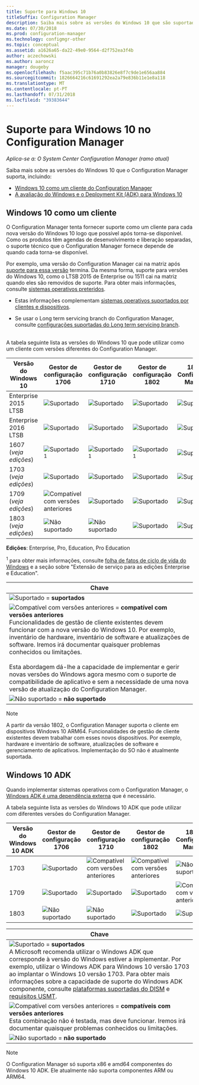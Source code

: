 ```yaml
---
title: Suporte para Windows 10
titleSuffix: Configuration Manager
description: Saiba mais sobre as versões do Windows 10 que são suportadas como clientes ou para o OSD com o System Center Configuration Manager
ms.date: 07/30/2018
ms.prod: configuration-manager
ms.technology: configmgr-other
ms.topic: conceptual
ms.assetid: a1626a65-da22-49e0-9564-d2f752ea3f4b
author: aczechowski
ms.author: aaroncz
manager: dougeby
ms.openlocfilehash: f5aac395c71b76a0b83826e8f7c9de1e656aa884
ms.sourcegitcommit: 1826664216c61691292ea2a79e836b11e1e8a118
ms.translationtype: MT
ms.contentlocale: pt-PT
ms.lasthandoff: 07/31/2018
ms.locfileid: "39383644"
---
```

# <a name="support-for-windows-10-in-configuration-manager"></a>Suporte para Windows 10 no Configuration Manager  

*Aplica-se a: O System Center Configuration Manager (ramo atual)*


Saiba mais sobre as versões do Windows 10 que o Configuration Manager suporta, incluindo:
 -  [Windows 10 como um cliente do Configuration Manager](#windows-10-as-a-client)
 -  [A avaliação do Windows e o Deployment Kit (ADK) para Windows 10](#windows-10-adk)



## <a name="windows-10-as-a-client"></a>Windows 10 como um cliente
O Configuration Manager tenta fornecer suporte como um cliente para cada nova versão do Windows 10 logo que possível após torna-se disponível. Como os produtos têm agendas de desenvolvimento e liberação separadas, o suporte técnico que o Configuration Manager fornece depende de quando cada torna-se disponível.

Por exemplo, uma versão do Configuration Manager cai na matriz após [suporte para essa versão](/sccm/core/servers/manage/current-branch-versions-supported) termina. Da mesma forma, suporte para versões do Windows 10, como o LTSB 2015 de Enterprise ou 1511 cai na matriz quando eles são removidos de suporte. Para obter mais informações, consulte [sistemas operativos preteridos](/sccm/core/plan-design/changes/deprecated/removed-and-deprecated-client#deprecated-client-operating-systems).

-   Estas informações complementam [sistemas operativos suportados por clientes e dispositivos](/sccm/core/plan-design/configs/supported-operating-systems-for-clients-and-devices).  

-   Se usar o Long term servicing branch do Configuration Manager, consulte [configurações suportadas do Long term servicing branch](/sccm/core/understand/supported-configurations-for-ltsb).  

<br/>
A tabela seguinte lista as versões do Windows 10 que pode utilizar como um cliente com versões diferentes do Configuration Manager.

| Versão do Windows 10 | Gestor de configuração 1706 | Gestor de configuração 1710 | Gestor de configuração 1802 | 1806 o Configuration Manager |
|---------------------|-----|-----|-----|-----|
| Enterprise 2015 LTSB            <!--10/14/2025-->   | ![Suportado](media/green_check.png) | ![Suportado](media/green_check.png) | ![Suportado](media/green_check.png) | ![Suportado](media/green_check.png) |
| Enterprise 2016 LTSB            <!--10/13/2026-->   | ![Suportado](media/green_check.png) | ![Suportado](media/green_check.png) | ![Suportado](media/green_check.png) | ![Suportado](media/green_check.png) |
| 1607   <br />(*veja edições*)   <!--04+6/10/2018-->   | ![Suportado](media/green_check.png) <sup>1</sup> | ![Suportado](media/green_check.png) <sup>1</sup> | ![Suportado](media/green_check.png) <sup>1</sup> | ![Suportado](media/green_check.png) <sup>1</sup> |
| 1703   <br />(*veja edições*)   <!--10+6/09/2018-->   | ![Suportado](media/green_check.png) | ![Suportado](media/green_check.png) | ![Suportado](media/green_check.png) | ![Suportado](media/green_check.png) |
| 1709   <br />(*veja edições*)   <!--04+6/09/2019-->   | ![Compatível com versões anteriores](media/blue_compat.png) | ![Suportado](media/green_check.png) | ![Suportado](media/green_check.png) | ![Suportado](media/green_check.png) |
| 1803   <br />(*veja edições*)   <!--11/12/2019-->   | ![Não suportado](media/Red_X.png) | ![Não suportado](media/Red_X.png) | ![Suportado](media/green_check.png) | ![Suportado](media/green_check.png) |

<!-- lifecycle reference: https://support.microsoft.com/help/13853/windows-lifecycle-fact-sheet -->

**Edições**: Enterprise, Pro, Education, Pro Education   

<sup>1</sup> para obter mais informações, consulte [folha de fatos de ciclo de vida do Windows](https://support.microsoft.com/help/13853/windows-lifecycle-fact-sheet) e a seção sobre "Extensão de serviço para as edições Enterprise e Education".

| Chave |
|--|
| ![Suportado](media/green_check.png) = **suportados**  |
| ![Compatível com versões anteriores](media/blue_compat.png)  = **compatível com versões anteriores** <br/> Funcionalidades de gestão de cliente existentes devem funcionar com a nova versão do Windows 10. Por exemplo, inventário de hardware, inventário de software e atualizações de software. Iremos irá documentar quaisquer problemas conhecidos ou limitações. <br><br>Esta abordagem dá-lhe a capacidade de implementar e gerir novas versões do Windows agora mesmo com o suporte de compatibilidade de aplicativo e sem a necessidade de uma nova versão de atualização do Configuration Manager. |
| ![Não suportado](media/Red_X.png) = **não suportado** |

 > [!NOTE]  
 > A partir da versão 1802, o Configuration Manager suporta o cliente em dispositivos Windows 10 ARM64. Funcionalidades de gestão de cliente existentes devem trabalhar com esses novos dispositivos. Por exemplo, hardware e inventário de software, atualizações de software e gerenciamento de aplicativos. Implementação do SO não é atualmente suportada. <!-- 1353704 --> 



## <a name="windows-10-adk"></a>Windows 10 ADK
Quando implementar sistemas operativos com o Configuration Manager, o [Windows ADK é uma dependência externa](/sccm/osd/plan-design/infrastructure-requirements-for-operating-system-deployment) que é necessário.

A tabela seguinte lista as versões do Windows 10 ADK que pode utilizar com diferentes versões do Configuration Manager.

| Versão do Windows 10 ADK  | Gestor de configuração 1706 | Gestor de configuração 1710 | Gestor de configuração 1802 | 1806 o Configuration Manager |
|--------------------|-----|-----|-----|-----|
| 1703  | ![Suportado](media/green_check.png) | ![Compatível com versões anteriores](media/blue_compat.png) | ![Compatível com versões anteriores](media/blue_compat.png) | ![Não suportado](media/Red_X.png)   |
| 1709  | ![Suportado](media/green_check.png) | ![Suportado](media/green_check.png) | ![Suportado](media/green_check.png) | ![Compatível com versões anteriores](media/blue_compat.png) |
| 1803  | ![Não suportado](media/Red_X.png)   | ![Não suportado](media/Red_X.png) | ![Suportado](media/green_check.png) | ![Suportado](media/green_check.png) |

|Chave|
|--|
| ![Suportado](media/green_check.png) = **suportados** <br/> A Microsoft recomenda utilizar o Windows ADK que corresponde à versão do Windows estiver a implementar. Por exemplo, utilizar o Windows ADK para Windows 10 versão 1703 ao implantar o Windows 10 versão 1703. Para obter mais informações sobre a capacidade de suporte do Windows ADK componente, consulte [plataformas suportadas do DISM](https://docs.microsoft.com/windows-hardware/manufacture/desktop/dism-supported-platforms) e [requisitos USMT](https://docs.microsoft.com/windows/deployment/usmt/usmt-requirements#bkmk-1). |
| ![Compatível com versões anteriores](media/blue_compat.png)  = **compatíveis com versões anteriores** <br/> Esta combinação não é testada, mas deve funcionar. Iremos irá documentar quaisquer problemas conhecidos ou limitações. |
| ![Não suportado](media/Red_X.png) = **não suportado** |

 > [!Note]  
 > O Configuration Manager só suporta x86 e amd64 componentes do Windows 10 ADK. Ele atualmente não suporta componentes ARM ou ARM64. 
